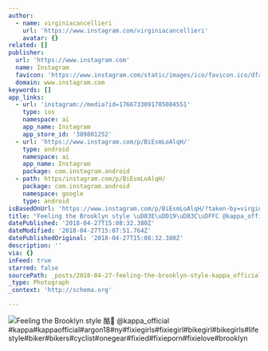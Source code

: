 ```yaml
---
author:
  - name: virginiacancellieri
    url: 'https://www.instagram.com/virginiacancellieri'
    avatar: {}
related: []
publisher:
  url: 'https://www.instagram.com'
  name: Instagram
  favicon: 'https://www.instagram.com/static/images/ico/favicon.ico/dfa85bb1fd63.ico'
  domain: www.instagram.com
keywords: []
app_links:
  - url: 'instagram://media?id=1766733091705084551'
    type: ios
    namespace: ai
    app_name: Instagram
    app_store_id: '389801252'
  - url: 'https://www.instagram.com/p/BiEsmLoAlqH/'
    type: android
    namespace: ai
    app_name: Instagram
    package: com.instagram.android
  - path: https/instagram.com/p/BiEsmLoAlqH/
    package: com.instagram.android
    namespace: google
    type: android
isBasedOnUrl: 'https://www.instagram.com/p/BiEsmLoAlqH/?taken-by=virginiacancellieri'
title: "Feeling the Brooklyn style \uD83E\uDD19\uD83C\uDFFC @kappa_official #kappa#kappaofficial#argon18#ny#fixiegirls#fixiegirl#bikegirl#bikegirls#lifestyle#biker#bikers#cyclist#onegear#fixied#fixieporn#fixielove#brooklyn"
datePublished: '2018-04-27T15:08:32.380Z'
dateModified: '2018-04-27T15:07:51.764Z'
datePublishedOriginal: '2018-04-27T15:08:32.380Z'
description: ''
via: {}
inFeed: true
starred: false
sourcePath: _posts/2018-04-27-feeling-the-brooklyn-style-kappa_official-kappakappa.md
_type: Photograph
_context: 'http://schema.org'

---
```

![Feeling the Brooklyn style 酪 @kappa_official #kappa#kappaofficial#argon18#ny#fixiegirls#fixiegirl#bikegirl#bikegirls#lifestyle#biker#bikers#cyclist#onegear#fixied#fixieporn#fixielove#brooklyn](https://scontent-iad3-1.cdninstagram.com/vp/7d63e7d126b79e029bebc3d606df7f73/5B7CDEBF/t51.2885-15/e35/30602596_524021271327783_1407477967063351296_n.jpg)